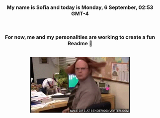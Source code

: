 


<div align="center">
<h3 >My name is Sofia and today is Monday, 6 September, 02:53 GMT-4</h3><br>
<h3 >For now, me and my personalities are working to create a fun Readme 👋
</h3><br>
<img src='img/dwight.gif' alt='working...'/>
</div>
